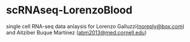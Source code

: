 # scRNAseq-LorenzoBlood
single cell RNA-seq data anlaysis for Lorenzo Galluzzi(noreply@box.com) and Aitziber Buque Martinez (abm2013@med.cornell.edu)
